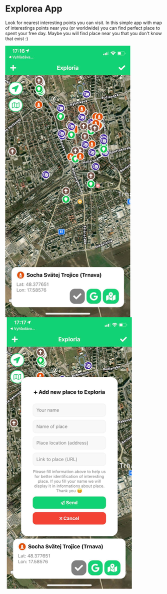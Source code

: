 # Explorea App

Look for nearest interesting points you can visit. In this simple app with map of interestings points near you (or worldwide) you can find perfect place to spent your free day. Maybe you will find place near you that you don't know that exist :)
<div style="float:left;">
<img style="float:left;" alt="Screenshot from Bank App" src="https://github.com/tomassilny/explorea/blob/master/assets/images/screen1.jpg" width="400">
<img style="float:left;margin-left:5px;" alt="Screenshot from Bank App" src="https://github.com/tomassilny/explorea/blob/master/assets/images/screen2.jpg" width="400">
</div>
